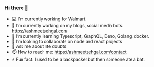 ### Hi there 👋

<!--
**ashmeetsehgal/ashmeetsehgal** is a ✨ _special_ ✨ repository because its `README.md` (this file) appears on your GitHub profile.
-->

- 💻 I'm currently working for Walmart.
- 🔭 I’m currently working on my blogs, social media bots. https://ashmeetsehgal.com
- 🌱 I’m currently learning Typescript, GraphQL, Deno, Golang, docker. 
- 👯 I’m looking to collaborate on node and react projects
- 💬 Ask me about life doubts
- 📫 How to reach me: https://ashmeetsehgal.com/contact
- ⚡ Fun fact: I used to be a backpacker but then someone ate a bat. 

